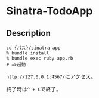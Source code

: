 # Sinatra-TodoApp

## Description

```
cd {パス}/sinatra-app
% bundle install
% bundle exec ruby app.rb
# =>起動
```
`http://127.0.0.1:4567/`にアクセス。

終了時は`^ + C`で終了。
